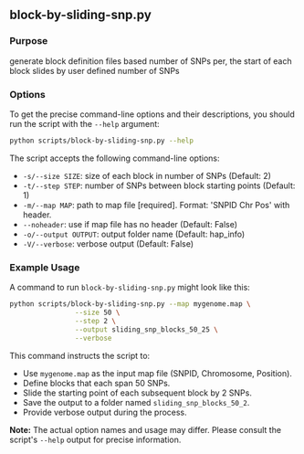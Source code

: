 ## block-by-sliding-snp.py

### Purpose

generate block definition files based number of SNPs per, the start of each block slides by user defined number of SNPs

### Options

To get the precise command-line options and their descriptions, you should run the script with the `--help` argument:

```bash
python scripts/block-by-sliding-snp.py --help
```

The script accepts the following command-line options:

*   `-s/--size SIZE`: size of each block in number of SNPs (Default: 2)
*   `-t/--step STEP`: number of SNPs between block starting points (Default: 1)
*   `-m/--map MAP`: path to map file [required]. Format: 'SNPID Chr Pos' with header.
*   `--noheader`: use if map file has no header (Default: False)
*   `-o/--output OUTPUT`: output folder name (Default: hap_info)
*   `-V/--verbose`: verbose output (Default: False)

### Example Usage

A command to run `block-by-sliding-snp.py` might look like this:

```bash
python scripts/block-by-sliding-snp.py --map mygenome.map \
                --size 50 \
                --step 2 \
                --output sliding_snp_blocks_50_25 \
                --verbose
```

This command instructs the script to:
- Use `mygenome.map` as the input map file (SNPID, Chromosome, Position).
- Define blocks that each span 50 SNPs.
- Slide the starting point of each subsequent block by 2 SNPs.
- Save the output to a folder named `sliding_snp_blocks_50_2`.
- Provide verbose output during the process.

**Note:** The actual option names and usage may differ. Please consult the script's `--help` output for precise information.
